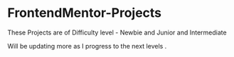﻿# FrontendMentor-Projects

These Projects are of Difficulty level - Newbie and Junior and Intermediate

Will be updating more as I progress to the next levels .
